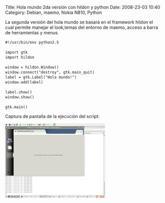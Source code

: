 Title: Hola mundo 2da versión con hildon y python
Date: 2008-23-03 10:40
Category: Debian, maemo, Nokia N810, Python

La segunda versión del hola mundo se basará en el framework 
hildon el cual permite manejar el look,temas del entorno de 
maemo, acceso a barra de herramientas y menus.

```
#!/usr/bin/env python2.5

import gtk
import hildon

window = hildon.Window()
window.connect("destroy", gtk.main_quit)
label = gtk.Label("Hola mundo!")
window.add(label)

label.show()
window.show()

gtk.main()
```

Captura de pantalla de la ejecución del script:

![Hola Mundo desde Maemo](./imagenes/holamundo-maemosdk2.png)

